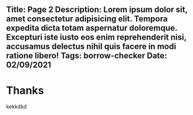Title: Page 2
Description: Lorem ipsum dolor sit, amet consectetur adipisicing elit. Tempora expedita dicta totam aspernatur doloremque. Excepturi iste iusto eos enim reprehenderit nisi, accusamus delectus nihil quis facere in modi ratione libero!
Tags: borrow-checker
Date: 02/09/2021
---

# Thanks
kekkdkd